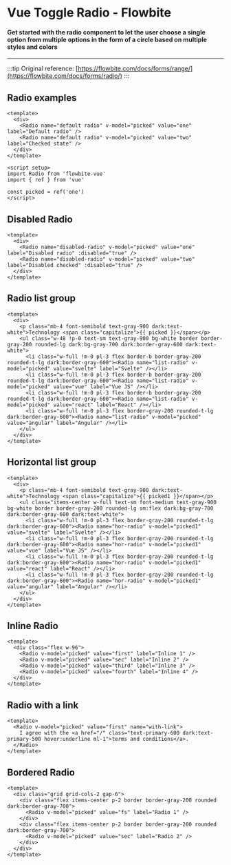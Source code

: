 <script setup>
import DefaultRadio from './radio/examples/DefaultRadio.vue'
import DisabledRadio from './radio/examples/DisabledRadio.vue'
import ListRadio from './radio/examples/ListRadio.vue'
import HorizontalListRadio from './radio/examples/HorizontalListRadio.vue'
import InlineRadio from './radio/examples/InlineRadio.vue'
import LinkRadio from './radio/examples/LinkRadio.vue'
import BorderedRadio from './radio/examples/BorderedRadio.vue'
</script>

# Vue Toggle Radio - Flowbite

#### Get started with the radio component to let the user choose a single option from multiple options in the form of a circle based on multiple styles and colors

---

:::tip
Original reference: [https://flowbite.com/docs/forms/range/](https://flowbite.com/docs/forms/radio/)
:::

## Radio examples

```vue
<template>
  <div>
    <Radio name="default radio" v-model="picked" value="one" label="Default radio" />
    <Radio name="default radio" v-model="picked" value="two" label="Checked state" />
  </div>
</template>

<script setup>
import Radio from 'flowbite-vue'
import { ref } from 'vue'

const picked = ref('one')
</script>
```

<DefaultRadio />

## Disabled Radio

```vue
<template>
  <div>
    <Radio name="disabled-radio" v-model="picked" value="one" label="Disabled radio" :disabled="true" />
    <Radio name="disabled-radio" v-model="picked" value="two" label="Disabled checked" :disabled="true" />
  </div>
</template>
```

<DisabledRadio />

## Radio list group

```vue
<template>
  <div>
    <p class="mb-4 font-semibold text-gray-900 dark:text-white">Technology <span class="capitalize">{{ picked }}</span></p>
    <ul class="w-48 !p-0 text-sm text-gray-900 bg-white border border-gray-200 rounded-lg dark:bg-gray-700 dark:border-gray-600 dark:text-white">
      <li class="w-full !m-0 pl-3 flex border-b border-gray-200 rounded-t-lg dark:border-gray-600"><Radio name="list-radio" v-model="picked" value="svelte" label="Svelte" /></li>
      <li class="w-full !m-0 pl-3 flex border-b border-gray-200 rounded-t-lg dark:border-gray-600"><Radio name="list-radio" v-model="picked" value="vue" label="Vue JS" /></li>
      <li class="w-full !m-0 pl-3 flex border-b border-gray-200 rounded-t-lg dark:border-gray-600"><Radio name="list-radio" v-model="picked" value="react" label="React" /></li>
      <li class="w-full !m-0 pl-3 flex border-gray-200 rounded-t-lg dark:border-gray-600"><Radio name="list-radio" v-model="picked" value="angular" label="Angular" /></li>
    </ul>
  </div>
</template>
```

<ListRadio />

## Horizontal list group

```vue
<template>
  <div>
    <p class="mb-4 font-semibold text-gray-900 dark:text-white">Technology <span class="capitalize">{{ picked1 }}</span></p>
    <ul class="items-center w-full text-sm font-medium text-gray-900 bg-white border border-gray-200 rounded-lg sm:flex dark:bg-gray-700 dark:border-gray-600 dark:text-white">
      <li class="w-full !m-0 pl-3 flex border-gray-200 rounded-t-lg dark:border-gray-600"><Radio name="hor-radio" v-model="picked1" value="svelte" label="Svelte" /></li>
      <li class="w-full !m-0 pl-3 flex border-gray-200 rounded-t-lg dark:border-gray-600"><Radio name="hor-radio" v-model="picked1" value="vue" label="Vue JS" /></li>
      <li class="w-full !m-0 pl-3 flex border-gray-200 rounded-t-lg dark:border-gray-600"><Radio name="hor-radio" v-model="picked1" value="react" label="React" /></li>
      <li class="w-full !m-0 pl-3 flex border-gray-200 rounded-t-lg dark:border-gray-600"><Radio name="hor-radio" v-model="picked1" value="angular" label="Angular" /></li>
    </ul>
  </div>
</template>
```

<HorizontalListRadio />

## Inline Radio

```vue
<template>
  <div class="flex w-96">
    <Radio v-model="picked" value="first" label="Inline 1" />
    <Radio v-model="picked" value="sec" label="Inline 2" />
    <Radio v-model="picked" value="third" label="Inline 3" />
    <Radio v-model="picked" value="fourth" label="Inline 4" />
  </div>
</template>
```

<InlineRadio />

## Radio with a link

```vue
<template>
  <Radio v-model="picked" value="first" name="with-link">
    I agree with the <a href="/" class="text-primary-600 dark:text-primary-500 hover:underline ml-1">terms and conditions</a>.
  </Radio>
</template>
```

<LinkRadio />

## Bordered Radio

```vue
<template>
  <div class="grid grid-cols-2 gap-6">
    <div class="flex items-center p-2 border border-gray-200 rounded dark:border-gray-700">
      <Radio v-model="picked" value="fs" label="Radio 1" />
    </div>
    <div class="flex items-center p-2 border border-gray-200 rounded dark:border-gray-700">
      <Radio v-model="picked" value="sec" label="Radio 2" />
    </div>
  </div>
</template>
```

<BorderedRadio />